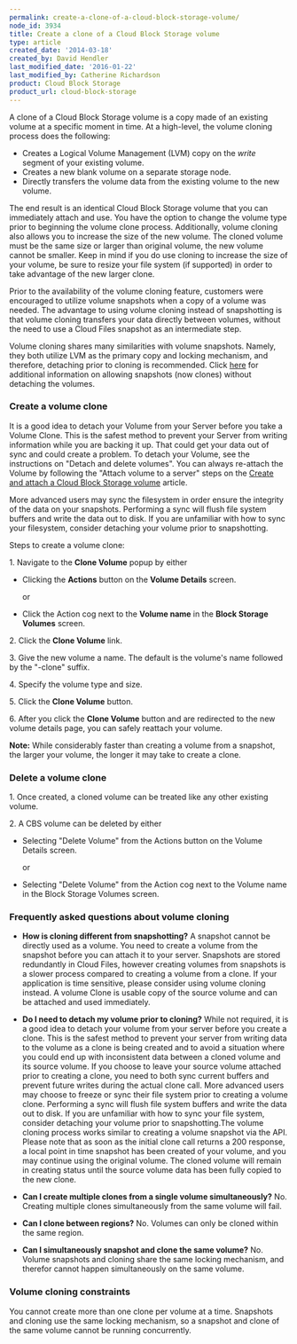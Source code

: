 ```yaml
---
permalink: create-a-clone-of-a-cloud-block-storage-volume/
node_id: 3934
title: Create a clone of a Cloud Block Storage volume
type: article
created_date: '2014-03-18'
created_by: David Hendler
last_modified_date: '2016-01-22'
last_modified_by: Catherine Richardson
product: Cloud Block Storage
product_url: cloud-block-storage
---
```


A clone of a Cloud Block Storage volume is a copy made of an existing
volume at a specific moment in time. At a high-level, the volume cloning
process does the following:

-   Creates a Logical Volume Management (LVM) copy on the
    *write* segment of your existing volume.
-   Creates a new blank volume on a separate storage node.
-   Directly transfers the volume data from the existing volume to the
    new volume.

The end result is an identical Cloud Block Storage volume that you can
immediately attach and use. You have the option to change the volume
type prior to beginning the volume clone process. Additionally, volume
cloning also allows you to increase the size of the new volume. The
cloned volume must be the same size or larger than original volume, the
new volume cannot be smaller. Keep in mind if you do use cloning to
increase the size of your volume, be sure to resize your file system (if
supported) in order to take advantage of the new larger clone.

Prior to the availability of the volume cloning feature, customers were
encouraged to utilize volume snapshots when a copy of a volume was
needed. The advantage to using volume cloning instead of snapshotting is
that volume cloning transfers your data directly between volumes,
without the need to use a Cloud Files snapshot as an intermediate step.

Volume cloning shares many similarities with volume snapshots. Namely,
they both utilize LVM as the primary copy and locking mechanism, and
therefore, detaching prior to cloning is recommended. Click
[here](/white-paper/allowing-snapshots-without-detaching-the-volumes)
for additional information on allowing snapshots (now clones) without
detaching the volumes.



### Create a volume clone

It is a good idea to detach your Volume from your Server before you take
a Volume Clone. This is the safest method to prevent your Server from
writing information while you are backing it up. That could get your
data out of sync and could create a problem. To detach your Volume, see
the instructions on "Detach and delete volumes". You can always
re-attach the Volume by following the "Attach volume to a server" steps
on the [Create and attach a Cloud Block Storage
volume](/how-to/create-and-attach-a-cloud-block-storage-volume)
article.

More advanced users may sync the filesystem in order ensure the
integrity of the data on your snapshots. Performing a sync will flush
file system buffers and write the data out to disk. If you are
unfamiliar with how to sync your filesystem, consider detaching your
volume prior to snapshotting.

Steps to create a volume clone:

1\.  Navigate to the **Clone Volume** popup by either

-   Clicking the **Actions** button on the **Volume Details** screen.

    or

-   Click the Action cog next to the **Volume name** in the **Block Storage
    Volumes** screen.

2\.  Click the **Clone Volume** link.

3\.  Give the new volume a name. The default is the volume's name followed by the "-clone" suffix.

4\.  Specify the volume type and size.

5\.  Click the **Clone Volume** button.

6\.  After you click the **Clone Volume** button and are redirected to the
    new volume details page, you can safely reattach your volume.

 **Note:** While considerably faster than creating a volume from a
snapshot, the larger your volume, the longer it may take to create a
clone.



###  Delete a volume clone

1\. Once created, a cloned volume can be treated like any other
    existing volume.

2\. A CBS volume can be deleted by either

-   Selecting "Delete Volume" from the Actions button on the Volume
    Details screen.

    or

-   Selecting "Delete Volume" from the Action cog next to the Volume
    name in the Block Storage Volumes screen.


### Frequently asked questions about volume cloning

-   **How is cloning different from snapshotting?** A snapshot cannot be
    directly used as a volume. You need to create a volume from the
    snapshot before you can attach it to your server. Snapshots are
    stored redundantly in Cloud Files, however creating volumes from
    snapshots is a slower process compared to creating a volume from
    a clone. If your application is time sensitive, please consider
    using volume cloning instead. A volume Clone is usable copy of the
    source volume and can be attached and used immediately.

-   **Do I need to detach my volume prior to cloning?** While not
    required, it is a good idea to detach your volume from your server
    before you create a clone. This is the safest method to prevent your
    server from writing data to the volume as a clone is being created
    and to avoid a situation where you could end up with inconsistent
    data between a cloned volume and its source volume. If you choose to
    leave your source volume attached prior to creating a clone, you
    need to both sync current buffers and prevent future writes during
    the actual clone call. More advanced users may choose to freeze or
    sync their file system prior to creating a volume clone. Performing
    a sync will flush file system buffers and write the data out
    to disk. If you are unfamiliar with how to sync your file system,
    consider detaching your volume prior to snapshotting.The volume
    cloning process works similar to creating a volume snapshot via
    the API. Please note that as soon as the initial clone call returns
    a 200 response, a local point in time snapshot has been created of
    your volume, and you may continue using the original volume. The
    cloned volume will remain in creating status until the source volume
    data has been fully copied to the new clone.

-   **Can I create multiple clones from a single volume
    simultaneously?** No. Creating multiple clones simultaneously from
    the same volume will fail.

-   **Can I clone between regions?** No. Volumes can only be cloned
    within the same region.

-   **Can I simultaneously snapshot and clone the same volume?** No.
    Volume snapshots and cloning share the same locking mechanism, and
    therefor cannot happen simultaneously on the same volume.


### Volume cloning constraints

You cannot create more than one clone per volume at a
    time. Snapshots and cloning use the same locking mechanism, so a
    snapshot and clone of the same volume cannot be
    running concurrently.
